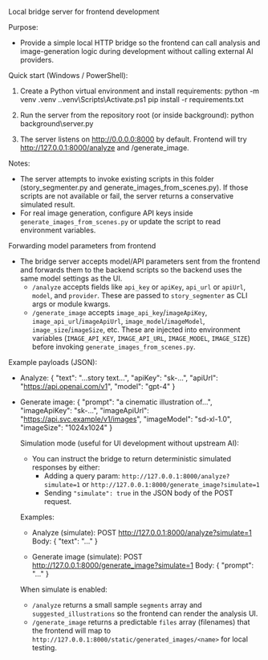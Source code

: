 Local bridge server for frontend development

Purpose:
- Provide a simple local HTTP bridge so the frontend can call analysis and image-generation logic during development without calling external AI providers.

Quick start (Windows / PowerShell):
1. Create a Python virtual environment and install requirements:
   python -m venv .venv
   .\.venv\Scripts\Activate.ps1
   pip install -r requirements.txt

2. Run the server from the repository root (or inside background):
   python background\server.py

3. The server listens on http://0.0.0.0:8000 by default. Frontend will try http://127.0.0.1:8000/analyze and /generate_image.

Notes:
- The server attempts to invoke existing scripts in this folder (story_segmenter.py and generate_images_from_scenes.py). If those scripts are not available or fail, the server returns a conservative simulated result.
- For real image generation, configure API keys inside `generate_images_from_scenes.py` or update the script to read environment variables.

Forwarding model parameters from frontend
- The bridge server accepts model/API parameters sent from the frontend and forwards them to the backend scripts so the backend uses the same model settings as the UI.
   - `/analyze` accepts fields like `api_key` or `apiKey`, `api_url` or `apiUrl`, `model`, and `provider`. These are passed to `story_segmenter` as CLI args or module kwargs.
   - `/generate_image` accepts `image_api_key`/`imageApiKey`, `image_api_url`/`imageApiUrl`, `image_model`/`imageModel`, `image_size`/`imageSize`, etc. These are injected into environment variables (`IMAGE_API_KEY`, `IMAGE_API_URL`, `IMAGE_MODEL`, `IMAGE_SIZE`) before invoking `generate_images_from_scenes.py`.

Example payloads (JSON):
- Analyze:
   {
      "text": "...story text...",
      "apiKey": "sk-...",
      "apiUrl": "https://api.openai.com/v1",
      "model": "gpt-4"
   }

- Generate image:
   {
      "prompt": "a cinematic illustration of...",
      "imageApiKey": "sk-...",
      "imageApiUrl": "https://api.svc.example/v1/images",
      "imageModel": "sd-xl-1.0",
      "imageSize": "1024x1024"
   }

   Simulation mode (useful for UI development without upstream AI):
   - You can instruct the bridge to return deterministic simulated responses by either:
     - Adding a query param: `http://127.0.0.1:8000/analyze?simulate=1` or `http://127.0.0.1:8000/generate_image?simulate=1`
     - Sending `"simulate": true` in the JSON body of the POST request.

   Examples:
    - Analyze (simulate):
       POST http://127.0.0.1:8000/analyze?simulate=1
       Body: { "text": "..." }

    - Generate image (simulate):
       POST http://127.0.0.1:8000/generate_image?simulate=1
       Body: { "prompt": "..." }

   When simulate is enabled:
   - `/analyze` returns a small sample `segments` array and `suggested_illustrations` so the frontend can render the analysis UI.
   - `/generate_image` returns a predictable `files` array (filenames) that the frontend will map to `http://127.0.0.1:8000/static/generated_images/<name>` for local testing.
